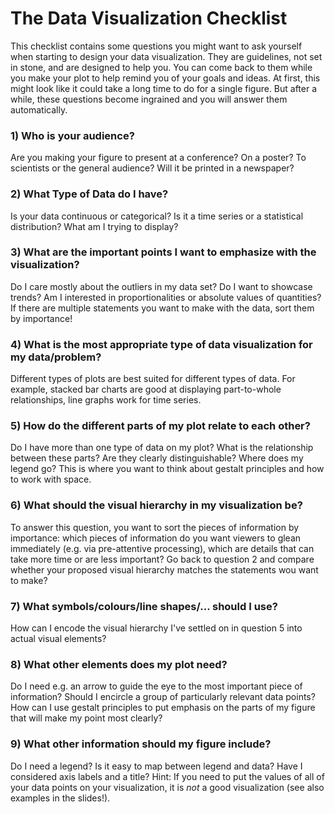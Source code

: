 # The Data Visualization Checklist

This checklist contains some questions you might want to ask yourself when starting to 
design your data visualization. They are guidelines, not set in stone, and are designed to 
help you. You can come back to them while you make your plot to help remind you of your goals 
and ideas. At first, this might look like it could take a long time to do for a single figure. 
But after a while, these questions become ingrained and you will answer them automatically.

### 1) Who is your audience?
Are you making your figure to present at a conference? On a poster? To scientists or the general audience? Will it be printed in a newspaper?

### 2) What Type of Data do I have?

Is your data continuous or categorical? Is it a time series or a statistical distribution? 
What am I trying to display?

### 3) What are the important points I want to emphasize with the visualization?
Do I care mostly about the outliers in my data set? Do I want to showcase trends? Am I interested 
in proportionalities or absolute values of quantities?
If there are multiple statements you want to make with the data, sort them by importance!

### 4) What is the most appropriate type of data visualization for my data/problem?
Different types of plots are best suited for different types of data. For example, stacked bar charts are good 
at displaying part-to-whole relationships, line graphs work for time series. 

### 5) How do the different parts of my plot relate to each other?
Do I have more than one type of data on my plot? What is the relationship between these parts?
Are they clearly distinguishable? Where does my legend go? This is where you want to think about gestalt principles and 
how to work with space.

### 6) What should the visual hierarchy in my visualization be?
To answer this question, you want to sort the pieces of information by importance: which pieces of information do 
you want viewers to glean immediately (e.g. via pre-attentive processing), which are details that can take more time 
or are less important? Go back to question 2 and compare whether your proposed visual hierarchy matches the 
statements wou want to make?

### 7) What symbols/colours/line shapes/... should I use?
How can I encode the visual hierarchy I've settled on in question 5 into actual visual elements? 

### 8) What other elements does my plot need?
Do I need e.g. an arrow to guide the eye to the most important piece of information? Should I encircle a group 
of particularly relevant data points? How can I use gestalt principles to put emphasis on the parts of my figure 
that will make my point most clearly? 

### 9) What other information should my figure include?
Do I need a legend? Is it easy to map between legend and data? Have I considered axis labels and a title? 
Hint: If you need to put the values of all of your data points on your visualization, it is *not* a good visualization (see also examples in the slides!).


